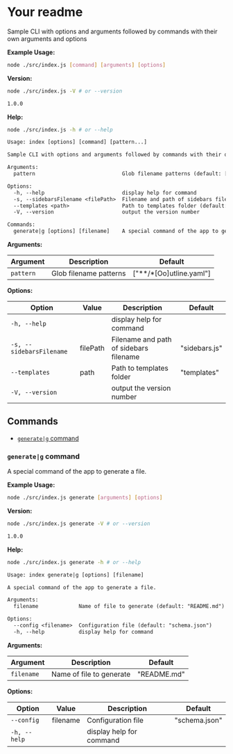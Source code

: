 # Your readme

<!-- ::insert file="./src/index.js.md" -->
<!-- Inserted on: 2024-12-22T12:26:45.506Z -->
Sample CLI with options and arguments followed by commands with their own arguments and options

**Example Usage:**

```bash
node ./src/index.js [command] [arguments] [options]
```

**Version:**

```bash
node ./src/index.js -V # or --version
```

```txt
1.0.0
```

**Help:**

```bash
node ./src/index.js -h # or --help
```

```txt
Usage: index [options] [command] [pattern...]

Sample CLI with options and arguments followed by commands with their own arguments and options

Arguments:
  pattern                            Glob filename patterns (default: ["**/*[Oo]utline.yaml"])

Options:
  -h, --help                         display help for command
  -s, --sidebarsFilename <filePath>  Filename and path of sidebars filename (default: "sidebars.js")
  --templates <path>                 Path to templates folder (default: "templates")
  -V, --version                      output the version number

Commands:
  generate|g [options] [filename]    A special command of the app to generate a file.

```

**Arguments:**

| Argument | Description | Default |
|---|---|---|
| `pattern` | Glob filename patterns | ["**/*[Oo]utline.yaml"] |

**Options:**

| Option | Value | Description | Default |
|---|---- |---|---|
| `-h, --help` |  | display help for command |  |
| `-s, --sidebarsFilename` | filePath   | Filename and path of sidebars filename | "sidebars.js" |
| `--templates` | path   | Path to templates folder | "templates" |
| `-V, --version` |  | output the version number |  |

## Commands

- [`generate|g` command](#generate|g-command)

### `generate|g` command

A special command of the app to generate a file.

**Example Usage:**

```bash
node ./src/index.js generate [arguments] [options]
```

**Version:**

```bash
node ./src/index.js generate -V # or --version
```

```txt
1.0.0
```

**Help:**

```bash
node ./src/index.js generate -h # or --help
```

```txt
Usage: index generate|g [options] [filename]

A special command of the app to generate a file.

Arguments:
  filename             Name of file to generate (default: "README.md")

Options:
  --config <filename>  Configuration file (default: "schema.json")
  -h, --help           display help for command

```

**Arguments:**

| Argument | Description | Default |
|---|---|---|
| `filename` | Name of file to generate | "README.md" |

**Options:**

| Option | Value | Description | Default |
|---|---- |---|---|
| `--config` | filename   | Configuration file | "schema.json" |
| `-h, --help` |  | display help for command |  |


<!-- :/insert -->